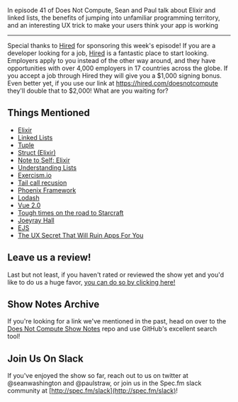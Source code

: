 In episode 41 of Does Not Compute, Sean and Paul talk about Elixir and linked lists, the benefits of jumping into unfamiliar programming territory, and an interesting UX trick to make your users think your app is working

---

Special thanks to [Hired](https://hired.com/doesnotcompute) for sponsoring this week's episode! If you are a developer looking for a job, [Hired](https://hired.com/doesnotcompute) is a fantastic place to start looking. Employers apply to you instead of the other way around, and they have opportunities with over 4,000 employers in 17 countries across the globe. If you accept a job through Hired they will give you a $1,000 signing bonus. Even better yet, if you use our link at https://hired.com/doesnotcompute they'll double that to $2,000! What are you waiting for?

## Things Mentioned

* [Elixir](http://elixir-lang.org/)
* [Linked Lists](https://en.wikipedia.org/wiki/Linked_list)
* [Tuple](https://en.wikipedia.org/wiki/Tuple)
* [Struct (Elixir)](http://elixir-lang.org/getting-started/structs.html)
* [Note to Self: Elixir](https://seanwash.com/journal/note-to-self-elixir)
* [Understanding Lists](http://michal.muskala.eu/2015/10/16/understanding-lists.html)
* [Exercism.io](http://exercism.io/)
* [Tail call recusion](https://en.wikipedia.org/wiki/Tail_call)
* [Phoenix Framework](http://www.phoenixframework.org/)
* [Lodash](https://lodash.com/)
* [Vue 2.0](https://vuejs.org/2016/04/27/announcing-2.0/)
* [Tough times on the road to Starcraft](http://www.codeofhonor.com/blog/tough-times-on-the-road-to-starcraft)
* [Joeyray Hall](https://twitter.com/yearjoy)
* [EJS](https://github.com/i-break-codes/ejs) 
* [The UX Secret That Will Ruin Apps For You](http://www.fastcodesign.com/3061519/evidence/the-ux-secret-that-will-ruin-apps-for-you/)

## Leave us a review!

Last but not least, if you haven't rated or reviewed the show yet and you'd like to do us a huge favor, [you can do so by clicking here!](https://itunes.apple.com/us/podcast/does-not-compute/id1048731980?mt=2)

## Show Notes Archive

If you're looking for a link we've mentioned in the past, head on over to the [Does Not Compute Show Notes](https://github.com/seanwash/dnccast-show-notes) repo and use GitHub's excellent search tool!

## Join Us On Slack

If you've enjoyed the show so far, reach out to us on twitter at @seanwashington and @paulstraw, or join us in the Spec.fm slack community at [http://spec.fm/slack](http://spec.fm/slack)!
